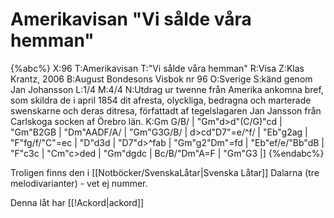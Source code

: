 # Amerikavisan "Vi sålde våra hemman"

{%abc%}
X:96
T:Amerikavisan
T:"Vi sålde våra hemman"
R:Visa
Z:Klas Krantz, 2006
B:August Bondesons Visbok nr 96
O:Sverige
S:känd genom Jan Johansson
L:1/4
M:4/4
N:Utdrag ur twenne från Amerika ankomna bref, som skildra de i april 1854 dit afresta, olyckliga, bedragna och marterade swenskarne och deras ditresa, författadt af tegelslagaren Jan Jansson från Carlskoga socken af Örebro län.
K:Gm
G/B/ | "Gm"d>d"(C/G)"cd | "Gm"B2GB | "Dm"AADF/A/ | "Gm"G3G/B/ |
d>cd"D7"=e/^f/ | "Eb"g2ag | "F"fg/f/"C"=ec | "D"d3d |
"D7"d>^fab | "Gm"g2"Dm"=fd | "Eb"ef/e/"Bb"dB | "F"c3c |
"Cm"c>ded | "Gm"dgdc | Bc/B/"Dm"A=F | "Gm"G3 |]
{%endabc%}

Troligen finns den i [[Notböcker/SvenskaLåtar|Svenska Låtar]] Dalarna (tre melodivarianter) - vet ej nummer.

Denna låt har [[!Ackord|ackord]]
